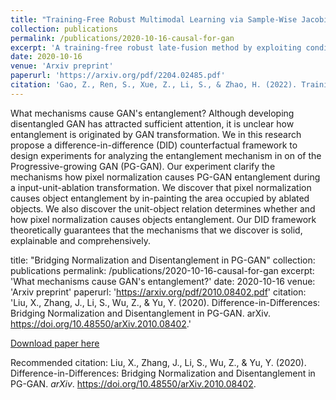 ```yaml
---
title: "Training-Free Robust Multimodal Learning via Sample-Wise Jacobian Regularization"
collection: publications
permalink: /publications/2020-10-16-causal-for-gan
excerpt: 'A training-free robust late-fusion method by exploiting conditional independence assumption and Jacobian regularization.'
date: 2020-10-16
venue: 'Arxiv preprint'
paperurl: 'https://arxiv.org/pdf/2204.02485.pdf'
citation: 'Gao, Z., Ren, S., Xue, Z., Li, S., & Zhao, H. (2022). Training-Free Robust Multimodal Learning via Sample-Wise Jacobian Regularization. arXiv. https://doi.org/10.48550/arXiv.2204.02485.'
---
```

What mechanisms cause GAN's entanglement? Although developing disentangled GAN has attracted sufficient attention, it is unclear how entanglement is originated by GAN transformation. We in this research propose a difference-in-difference (DID) counterfactual framework to design experiments for analyzing the entanglement mechanism in on of the Progressive-growing GAN (PG-GAN). Our experiment clarify the mechanisms how pixel normalization causes PG-GAN entanglement during a input-unit-ablation transformation. We discover that pixel normalization causes object entanglement by in-painting the area occupied by ablated objects. We also discover the unit-object relation determines whether and how pixel normalization causes objects entanglement. Our DID framework theoretically guarantees that the mechanisms that we discover is solid, explainable and comprehensively.

title: "Bridging Normalization and Disentanglement in PG-GAN"
collection: publications
permalink: /publications/2020-10-16-causal-for-gan
excerpt: 'What mechanisms cause GAN's entanglement?'
date: 2020-10-16
venue: 'Arxiv preprint'
paperurl: 'https://arxiv.org/pdf/2010.08402.pdf'
citation: 'Liu, X., Zhang, J., Li, S., Wu, Z., & Yu, Y. (2020). Difference-in-Differences: Bridging Normalization and Disentanglement in PG-GAN. arXiv. https://doi.org/10.48550/arXiv.2010.08402.'

[Download paper here](https://arxiv.org/pdf/2010.08402.pdf)

Recommended citation: Liu, X., Zhang, J., Li, S., Wu, Z., & Yu, Y. (2020). Difference-in-Differences: Bridging Normalization and Disentanglement in PG-GAN. *arXiv*. https://doi.org/10.48550/arXiv.2010.08402.